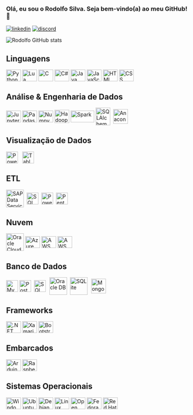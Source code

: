 ### Olá, eu sou o Rodolfo Silva. Seja bem-vindo(a) ao meu GitHub! 👋

[![linkedin](https://img.shields.io/badge/LinkedIn-0077B5?style=for-the-badge&logo=linkedin&logoColor=white)](https://www.linkedin.com/in/rodsillva/)
[![discord](https://img.shields.io/badge/Discord-7289DA?style=for-the-badge&logo=discord&logoColor=white)](https://discord.com/users/Rodolfo%20Silva#0084)

![Rodolfo GitHub stats](https://github-readme-stats.vercel.app/api?username=rodsillva&show_icons=true&theme=dracula)

## Linguagens
<div style="display: inline_block">
    <img height="32" width="40" align="center" alt="Python" src="https://cdn.jsdelivr.net/gh/devicons/devicon/icons/python/python-original.svg" />
    <img height="32" width="40" align="center" alt="Lua" src="https://cdn.jsdelivr.net/gh/devicons/devicon/icons/lua/lua-original.svg" />
    <img height="32" width="40" align="center" alt="C" src="https://cdn.jsdelivr.net/gh/devicons/devicon/icons/c/c-original.svg" />
    <img height="32" width="40" align="center" alt="C#" src="https://cdn.jsdelivr.net/gh/devicons/devicon/icons/csharp/csharp-original.svg" />
    <img height="32" width="40" align="center" alt="Java" src="https://cdn.jsdelivr.net/gh/devicons/devicon/icons/java/java-original.svg" />
    <img height="32" width="40" align="center" alt="JavaScript" src="https://cdn.jsdelivr.net/gh/devicons/devicon/icons/javascript/javascript-original.svg" />
    <img height="32" width="40" align="center" alt="HTML" src="https://cdn.jsdelivr.net/gh/devicons/devicon/icons/html5/html5-original.svg" />
    <img height="32" width="40" align="center" alt="CSS" src="https://cdn.jsdelivr.net/gh/devicons/devicon/icons/css3/css3-original.svg" />
</div>

## Análise & Engenharia de Dados
<div style="display: inline_block">
    <img height="32" width="40" align="center" alt="Jupyter" src="https://cdn.jsdelivr.net/gh/devicons/devicon/icons/jupyter/jupyter-original-wordmark.svg" />
    <img height="32" width="40" align="center" alt="Pandas" src="https://cdn.jsdelivr.net/gh/devicons/devicon/icons/pandas/pandas-original.svg" />
    <img height="32" width="40" align="center" alt="Numpy" src="https://cdn.jsdelivr.net/gh/devicons/devicon/icons/numpy/numpy-original.svg" />
    <img height="36" width="40" align="center" alt="Hadoop" src="https://cdn.icon-icons.com/icons2/2699/PNG/512/apache_hadoop_logo_icon_169586.png" />
    <img height="32" width="64" align="center" style="background-color:white" alt="Spark" src="https://cdn.icon-icons.com/icons2/2699/PNG/512/apache_spark_logo_icon_170561.png" />
    <img height="48" width="40" align="center" style="background-color:white" alt="SQLAlchemy" src="https://cdn.jsdelivr.net/gh/devicons/devicon/icons/sqlalchemy/sqlalchemy-original.svg" />
    <img height="40" width="40" align="center" hspace="4" alt="Anaconda" src="https://cdn.jsdelivr.net/gh/devicons/devicon/icons/anaconda/anaconda-original-wordmark.svg" />
</div>

## Visualização de Dados
<div style="display: inline_block">
    <img height="32" width="" align="center" alt="Power BI" src="https://seeklogo.com/images/P/power-bi-icon-logo-E1B451ED39-seeklogo.com.png" />
    <img height="32" width="" align="center" hspace="8" alt="Tableau" src="https://seeklogo.com/images/T/tableau-software-logo-F1CE2CA54A-seeklogo.com.png" />
</div>

## ETL
<div style="display: inline_block">
    <img height="48" width="" align="center" alt="SAP Data Services" src="https://cdn.icon-icons.com/icons2/2699/PNG/512/sap_logo_icon_170763.png" />
    <img height="32" width="" align="center" style="background-color:white" hspace="4" alt="SQL Server" src="https://cdn.jsdelivr.net/gh/devicons/devicon/icons/microsoftsqlserver/microsoftsqlserver-plain.svg" />
    <img height="32" width="" align="center" style="background-color:white" alt="PowerCenter" src="https://seeklogo.com/images/I/informatica-logo-00A09D18FB-seeklogo.com.png" />
    <img height="32" width="" align="center" style="background-color:white" hspace="4" alt="Pentaho" src="https://seeklogo.com/images/P/pentaho-logo-062C78B662-seeklogo.com.png" />
</div>

## Nuvem
<div style="display: inline_block">
    <img height="48" width="" align="center" alt="Oracle Cloud" src="https://cdn.jsdelivr.net/gh/devicons/devicon/icons/oracle/oracle-original.svg" />
    <img height="32" width="40" align="center" alt="Azure" src="https://cdn.jsdelivr.net/gh/devicons/devicon/icons/azure/azure-original.svg" />
    <img height="32" width="40" align="center" alt="AWS" src="https://cdn.jsdelivr.net/gh/devicons/devicon/icons/amazonwebservices/amazonwebservices-original.svg" />
    <img height="32" width="40" align="center" alt="AWS" src="https://cdn.jsdelivr.net/gh/devicons/devicon/icons/googlecloud/googlecloud-original.svg" />
</div>

## Banco de Dados
<div style="display: inline_block">
    <img height="32" width="" align="center" alt="MySQL" src="https://cdn.jsdelivr.net/gh/devicons/devicon/icons/mysql/mysql-original.svg" />
    <img height="32" width="" align="center" alt="PostgreSQL" src="https://cdn.jsdelivr.net/gh/devicons/devicon/icons/postgresql/postgresql-original.svg" />
    <img height="32" width="" align="center" style="background-color:white" hspace="4" alt="SQL Server" src="https://cdn.jsdelivr.net/gh/devicons/devicon/icons/microsoftsqlserver/microsoftsqlserver-plain.svg" />
    <img height="48" width="" align="center" hspace="2" alt="Oracle DB" src="https://cdn.jsdelivr.net/gh/devicons/devicon/icons/oracle/oracle-original.svg" />
    <img height="48" width="48" align="center" hspace="2" alt="SQLite" src="https://cdn.jsdelivr.net/gh/devicons/devicon/icons/sqlite/sqlite-original-wordmark.svg" />
    <img height="40" width="" align="center" hspace="4" alt="MongoDB" src="https://cdn.jsdelivr.net/gh/devicons/devicon/icons/mongodb/mongodb-original-wordmark.svg" />
</div>

## Frameworks
<div style="display: inline_block">
    <img height="32" width="40" align="center" alt=".NET" src="https://cdn.jsdelivr.net/gh/devicons/devicon/icons/dot-net/dot-net-plain-wordmark.svg" />
    <img height="32" width="40" align="center" alt="Xamarin" src="https://cdn.jsdelivr.net/gh/devicons/devicon/icons/xamarin/xamarin-original.svg" />
    <img height="32" width="40" align="center" alt="Bootstrap" src="https://cdn.jsdelivr.net/gh/devicons/devicon/icons/bootstrap/bootstrap-original.svg" />
</div>

## Embarcados
<div style="display: inline_block">
    <img height="32" width="40" align="center" alt="Arduino" src="https://cdn.jsdelivr.net/gh/devicons/devicon/icons/arduino/arduino-original-wordmark.svg" />
    <img height="32" width="40" align="center" alt="Raspberry Pi" src="https://cdn.jsdelivr.net/gh/devicons/devicon/icons/raspberrypi/raspberrypi-original.svg" />
</div>

## Sistemas Operacionais
<div style="display: inline block">
    <img height="32" width="40" align="center" alt="Windows" src="https://cdn.jsdelivr.net/gh/devicons/devicon/icons/windows8/windows8-original.svg" />
    <img height="32" width="40" align="center" alt="Ubuntu" src="https://cdn.jsdelivr.net/gh/devicons/devicon/icons/ubuntu/ubuntu-plain.svg" />
    <img height="32" width="40" align="center" alt="Debian" src="https://cdn.jsdelivr.net/gh/devicons/devicon/icons/debian/debian-original.svg" />
    <img height="32" width="40" align="center" alt="Linux Mint" src="https://cdn.icon-icons.com/icons2/159/PNG/256/logo_linux_mint_22361.png" />
    <img height="32" width="40" align="center" alt="Open Suse" src="https://cdn.jsdelivr.net/gh/devicons/devicon/icons/opensuse/opensuse-original.svg" />
    <img height="32" width="40" align="center" alt="Fedora" src="https://cdn.jsdelivr.net/gh/devicons/devicon/icons/fedora/fedora-original.svg" />
    <img height="32" width="40" align="center" alt="Red Hat" src="https://cdn.jsdelivr.net/gh/devicons/devicon/icons/redhat/redhat-original.svg" />
</div>
